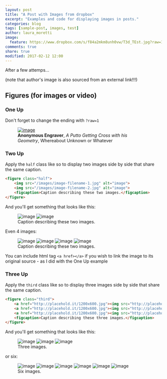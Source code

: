 ```yaml
---
layout: post
title: "A Post with Images from dropbox"
excerpt: "Examples and code for displaying images in posts."
categories: blog
tags: [sample-post, images, test]
author: laura_moretti
image:
  feature: https://www.dropbox.com/s/f84a2mkm8unh0vw/T3d_TEst.jpg?raw=1
comments: true
share: true
modified: 2017-02-12 12:00
---
```


After a few attemps...

(note that author's image is also sourced from an external link!!!)

## Figures (for images or video)

### One Up

Don't forget to change the ending with `?raw=1`

<figure>
	<a href="https://www.dropbox.com/s/f84a2mkm8unh0vw/T3d_TEst.jpg?raw=1"><img src="https://www.dropbox.com/s/f84a2mkm8unh0vw/T3d_TEst.jpg?raw=1" alt="image"></a>
	<figcaption><b>Anonymous Engraver</b>, <i>A Putto Getting Cross with his Geometry</i>, Whereabout Unknown or Whatever</figcaption>
</figure>

### Two Up

Apply the `half` class like so to display two images side by side that share the same caption.

```html
<figure class="half">
	<img src="/images/image-filename-1.jpg" alt="image">
	<img src="/images/image-filename-2.jpg" alt="image">
	<figcaption>Caption describing these two images.</figcaption>
</figure>
```
And you'll get something that looks like this:

<figure class="half">
	<img src="https://www.dropbox.com/s/f84a2mkm8unh0vw/T3d_TEst.jpg?raw=1" alt="image">
	<img src="https://www.dropbox.com/s/f84a2mkm8unh0vw/T3d_TEst.jpg?raw=1" alt="image">
	<figcaption>Caption describing these two images.</figcaption>
</figure>

Even 4 images:

<figure class="half">
	<img src="https://www.dropbox.com/s/f84a2mkm8unh0vw/T3d_TEst.jpg?raw=1" alt="image">
	<img src="https://www.dropbox.com/s/f84a2mkm8unh0vw/T3d_TEst.jpg?raw=1" alt="image">
  <img src="https://www.dropbox.com/s/f84a2mkm8unh0vw/T3d_TEst.jpg?raw=1" alt="image">
	<img src="https://www.dropbox.com/s/f84a2mkm8unh0vw/T3d_TEst.jpg?raw=1" alt="image">
	<figcaption>Caption describing these two images.</figcaption>
</figure>


You can include html tag `<a href></a>` if you wish to link the image to its original source - as I did with the One Up example


### Three Up

Apply the `third` class like so to display three images side by side that share the same caption.

```html
<figure class="third">
	<a href="http://placehold.it/1200x600.jpg"><img src="http://placehold.it/600x300.jpg" alt="image"></a>
	<a href="http://placehold.it/1200x600.jpg"><img src="http://placehold.it/600x300.jpg" alt="image"></a>
	<a href="http://placehold.it/1200x600.jpg"><img src="http://placehold.it/600x300.jpg" alt="image"></a>
	<figcaption>Caption describing these three images.</figcaption>
</figure>
```

And you'll get something that looks like this:

<figure class="third">
  <img src="https://www.dropbox.com/s/f84a2mkm8unh0vw/T3d_TEst.jpg?raw=1" alt="image">
  <img src="https://www.dropbox.com/s/f84a2mkm8unh0vw/T3d_TEst.jpg?raw=1" alt="image">
  <img src="https://www.dropbox.com/s/f84a2mkm8unh0vw/T3d_TEst.jpg?raw=1" alt="image">
	<figcaption>Three images.</figcaption>
</figure>

or six:

<figure class="third">
  <img src="https://www.dropbox.com/s/f84a2mkm8unh0vw/T3d_TEst.jpg?raw=1" alt="image">
  <img src="https://www.dropbox.com/s/f84a2mkm8unh0vw/T3d_TEst.jpg?raw=1" alt="image">
  <img src="https://www.dropbox.com/s/f84a2mkm8unh0vw/T3d_TEst.jpg?raw=1" alt="image">
	<img src="https://www.dropbox.com/s/f84a2mkm8unh0vw/T3d_TEst.jpg?raw=1" alt="image">
  <img src="https://www.dropbox.com/s/f84a2mkm8unh0vw/T3d_TEst.jpg?raw=1" alt="image">
	<img src="https://www.dropbox.com/s/f84a2mkm8unh0vw/T3d_TEst.jpg?raw=1" alt="image">
	<figcaption>Six images.</figcaption>
</figure>
